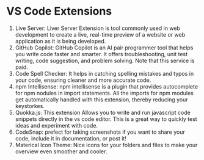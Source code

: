 # VS Code Extensions

1. Live Server: Liver Server Extension is tool commonly used in web development to create a live, real-time preview of a website or web application as it is being developed.
2. GitHub Copilot: GitHub Copilot is an AI pair programmer tool that helps you write code faster and smarter. It offers troubleshooting, unit test writing, code suggestion, and problem solving. Note that this service is paid.
3. Code Spell Checker: It helps in catching spelling mistakes and typos in your code, ensuring cleaner and more accurate code.
4. npm Intellisense: npm intellisense is a plugin that provides autocomplete for npm nodules in import statements. All the imports for npm modules get automatically handled with this extension, thereby reducing your keystorkes.
5. Quokka.js: This extension Allows you to write and run javascript code snippets directly in the vs code editor. This is a great way to quickly test ideas and experiment with code.
6. CodeSnap: prefect for taking screenshots if you want to share your code, include it in documentation, or post it!
7. Materical Icon Theme: Nice icons for your folders and files to make your overview even smoother and cooler.
